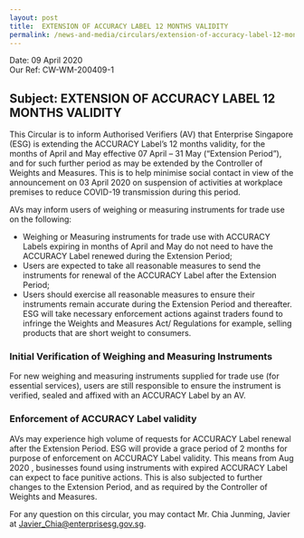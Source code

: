 ```yaml
---
layout: post
title:  EXTENSION OF ACCURACY LABEL 12 MONTHS VALIDITY
permalink: /news-and-media/circulars/extension-of-accuracy-label-12-months-validity
---
```


Date: 09 April 2020\
Our Ref: CW-WM-200409-1

## Subject: EXTENSION OF ACCURACY LABEL 12 MONTHS VALIDITY

This Circular is to inform Authorised Verifiers (AV) that Enterprise Singapore (ESG) is extending the ACCURACY Label’s 12 months validity, 
for the months of April and May effective 07 April – 31 May (“Extension Period”), and for such further period as may be extended by the Controller 
of Weights and Measures. This is to help minimise social contact in view of the announcement on 03 April 2020 on suspension of activities at 
workplace premises to reduce COVID-19 transmission during this period.

AVs may inform users of weighing or measuring instruments for trade use on the following:
- Weighing or Measuring instruments for trade use with ACCURACY Labels expiring in months of April and May do not need to have the ACCURACY Label 
renewed during the Extension Period;
- Users are expected to take all reasonable measures to send the instruments for renewal of the ACCURACY Label after the Extension Period;
- Users should exercise all reasonable measures to ensure their instruments remain accurate during the Extension Period and thereafter. 
ESG will take necessary enforcement actions against traders found to infringe the Weights and Measures Act/ Regulations for example, selling products
that are short weight to consumers.

### Initial Verification of Weighing and Measuring Instruments
For new weighing and measuring instruments supplied for trade use (for essential services), users are still responsible to ensure the instrument is
verified, sealed and affixed with an ACCURACY Label by an AV.

### Enforcement of ACCURACY Label validity
AVs may experience high volume of requests for ACCURACY Label renewal after the Extension Period. ESG will provide a grace period of 2 months for 
purpose of enforcement on ACCURACY Label validity. This means from Aug 2020 , businesses found using instruments with expired ACCURACY Label can 
expect to face punitive actions. This is also subjected to further changes to the Extension Period, and as required by the Controller of 
Weights and Measures.

For any question on this circular, you may contact Mr. Chia Junming, Javier at Javier_Chia@enterprisesg.gov.sg.

